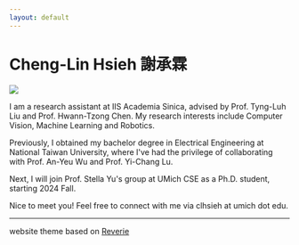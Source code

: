 ```yaml
---
layout: default
---
```

# Cheng-Lin Hsieh 謝承霖

<div class="image-cropper">
  <img src=="../images/404.jpg"  class="profile-pic">
</div>

I am a research assistant at IIS Academia Sinica, advised by Prof. Tyng-Luh Liu and Prof. Hwann-Tzong Chen. My research interests include Computer Vision, Machine Learning and Robotics.

Previously, I obtained my bachelor degree in Electrical Engineering at National Taiwan University, where I've had the privilege of collaborating with Prof. An-Yeu Wu and Prof. Yi-Chang Lu.

Next, I will join Prof. Stella Yu's group at UMich CSE as a Ph.D. student, starting 2024 Fall. 

Nice to meet you! Feel free to connect with me via clhsieh at umich dot edu.

---
website theme based on [Reverie](https://reverie.pages.dev)
